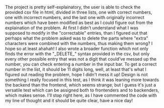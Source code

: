 The project is pretty self-explainatory, the user is able to check the provided csv file in html, divided in three lists, one with correct numbers, one with incorrect numbers, and the last one with originally incorrect numbers which have been modified as best as I could figure out from the explaination of the problem. At first I didn't understand what I was supposed to modify in the "correctable" entries, than I figured out that perhaps what the problem asked was to delete the parts where "extra" characters were combined with the numbers, thus making them wrong? I hope so at least ahahah!
I also wrote a broader function which not only finds the error with the "\_DELETE\_" syntax provided in the csv, but only every other possible entry that was not a digit that could've messed up the number, you can check entering a number in the input bar. To get a correct number in the list, it should be 11 digits long, well, at least that's what I figured out reading the problem, hope I didn't mess it up!
Design is not something I really focused in this test, as I think it was leaning more towards the backend than the frontend, which seems strange, but I guess it's just a versatile test which can be assigned both to frontenders and to backenders, which makes sense.
I'll stop right here, as I have commented the code with my line of thought and it should be quite clear, have a nice day!
